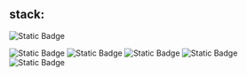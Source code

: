 ## stack:
![Static Badge](https://img.shields.io/badge/Golang-nm?logo=go&logoColor=white&color=black)

![Static Badge](https://img.shields.io/badge/Notion-nm?logo=notion&logoColor=white&color=black) ![Static Badge](https://img.shields.io/badge/PostgreSQL-nm?logo=postgresql&logoColor=white&color=black) ![Static Badge](https://img.shields.io/badge/Git-nm?logo=git&logoColor=white&color=black) ![Static Badge](https://img.shields.io/badge/SQLAlchemy-nm?logo=sqlalchemy&logoColor=white&color=black)  ![Static Badge](https://img.shields.io/badge/Python-nm?logo=python&logoColor=white&color=black) 





